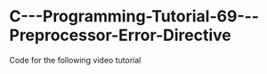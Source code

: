 C---Programming-Tutorial-69---Preprocessor-Error-Directive
==========================================================

Code for the following video tutorial 
